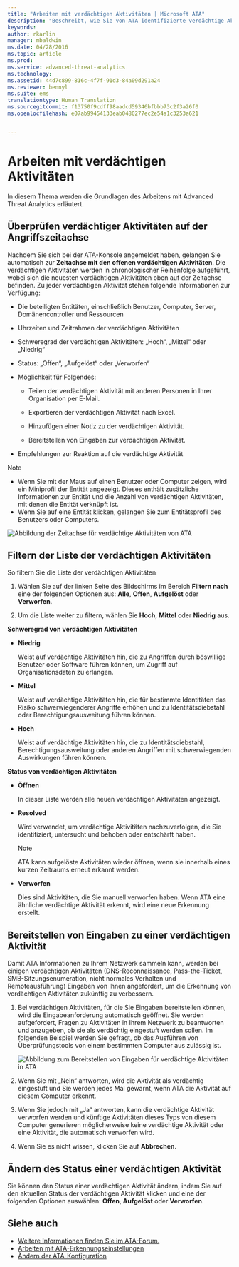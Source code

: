 ```yaml
---
title: "Arbeiten mit verdächtigen Aktivitäten | Microsoft ATA"
description: "Beschreibt, wie Sie von ATA identifizierte verdächtige Aktivitäten überprüfen."
keywords: 
author: rkarlin
manager: mbaldwin
ms.date: 04/28/2016
ms.topic: article
ms.prod: 
ms.service: advanced-threat-analytics
ms.technology: 
ms.assetid: 44d7c899-816c-4f7f-91d3-84a09d291a24
ms.reviewer: bennyl
ms.suite: ems
translationtype: Human Translation
ms.sourcegitcommit: f13750f9cdff98aadcd59346bfbbb73c2f3a26f0
ms.openlocfilehash: e07ab99454133eab0480277ec2e54a1c3253a621


---
```


# Arbeiten mit verdächtigen Aktivitäten
In diesem Thema werden die Grundlagen des Arbeitens mit Advanced Threat Analytics erläutert.

## Überprüfen verdächtiger Aktivitäten auf der Angriffszeitachse
Nachdem Sie sich bei der ATA-Konsole angemeldet haben, gelangen Sie automatisch zur **Zeitachse mit den offenen verdächtigen Aktivitäten**. Die verdächtigen Aktivitäten werden in chronologischer Reihenfolge aufgeführt, wobei sich die neuesten verdächtigen Aktivitäten oben auf der Zeitachse befinden.
Zu jeder verdächtigen Aktivität stehen folgende Informationen zur Verfügung:

-   Die beteiligten Entitäten, einschließlich Benutzer, Computer, Server, Domänencontroller und Ressourcen

-   Uhrzeiten und Zeitrahmen der verdächtigen Aktivitäten

-   Schweregrad der verdächtigen Aktivitäten: „Hoch“, „Mittel“ oder „Niedrig“

-   Status: „Offen“, „Aufgelöst“ oder „Verworfen“

-   Möglichkeit für Folgendes:

    -   Teilen der verdächtigen Aktivität mit anderen Personen in Ihrer Organisation per E-Mail.

    -   Exportieren der verdächtigen Aktivität nach Excel.

    -   Hinzufügen einer Notiz zu der verdächtigen Aktivität.

    -   Bereitstellen von Eingaben zur verdächtigen Aktivität.

-   Empfehlungen zur Reaktion auf die verdächtige Aktivität

> [!NOTE]
> -   Wenn Sie mit der Maus auf einen Benutzer oder Computer zeigen, wird ein Miniprofil der Entität angezeigt. Dieses enthält zusätzliche Informationen zur Entität und die Anzahl von verdächtigen Aktivitäten, mit denen die Entität verknüpft ist.
> -   Wenn Sie auf eine Entität klicken, gelangen Sie zum Entitätsprofil des Benutzers oder Computers.

![Abbildung der Zeitachse für verdächtige Aktivitäten von ATA](media/ATA-Suspicious-Activity-Timeline.JPG)

## Filtern der Liste der verdächtigen Aktivitäten
So filtern Sie die Liste der verdächtigen Aktivitäten

1.  Wählen Sie auf der linken Seite des Bildschirms im Bereich **Filtern nach** eine der folgenden Optionen aus: **Alle**, **Offen**, **Aufgelöst** oder **Verworfen**.

2.  Um die Liste weiter zu filtern, wählen Sie **Hoch**, **Mittel** oder **Niedrig** aus.

**Schweregrad von verdächtigen Aktivitäten**

-   **Niedrig**

    Weist auf verdächtige Aktivitäten hin, die zu Angriffen durch böswillige Benutzer oder Software führen können, um Zugriff auf Organisationsdaten zu erlangen.

-   **Mittel**

    Weist auf verdächtige Aktivitäten hin, die für bestimmte Identitäten das Risiko schwerwiegenderer Angriffe erhöhen und zu Identitätsdiebstahl oder Berechtigungsausweitung führen können.

-   **Hoch**

    Weist auf verdächtige Aktivitäten hin, die zu Identitätsdiebstahl, Berechtigungsausweitung oder anderen Angriffen mit schwerwiegenden Auswirkungen führen können.

**Status von verdächtigen Aktivitäten**

-   **Öffnen**

    In dieser Liste werden alle neuen verdächtigen Aktivitäten angezeigt.

-   **Resolved**

    Wird verwendet, um verdächtige Aktivitäten nachzuverfolgen, die Sie identifiziert, untersucht und behoben oder entschärft haben.

    > [!NOTE]
    > ATA kann aufgelöste Aktivitäten wieder öffnen, wenn sie innerhalb eines kurzen Zeitraums erneut erkannt werden.

-   **Verworfen**

    Dies sind Aktivitäten, die Sie manuell verworfen haben. Wenn ATA eine ähnliche verdächtige Aktivität erkennt, wird eine neue Erkennung erstellt.

## Bereitstellen von Eingaben zu einer verdächtigen Aktivität
Damit ATA Informationen zu Ihrem Netzwerk sammeln kann, werden bei einigen verdächtigen Aktivitäten (DNS-Reconnaissance, Pass-the-Ticket, SMB-Sitzungsenumeration, nicht normales Verhalten und Remoteausführung) Eingaben von Ihnen angefordert, um die Erkennung von verdächtigen Aktivitäten zukünftig zu verbessern.

1.  Bei verdächtigen Aktivitäten, für die Sie Eingaben bereitstellen können, wird die Eingabeanforderung automatisch geöffnet. Sie werden aufgefordert, Fragen zu Aktivitäten in Ihrem Netzwerk zu beantworten und anzugeben, ob sie als verdächtig eingestuft werden sollen. Im folgenden Beispiel werden Sie gefragt, ob das Ausführen von Überprüfungstools von einem bestimmten Computer aus zulässig ist.

    ![Abbildung zum Bereitstellen von Eingaben für verdächtige Aktivitäten in ATA](media/ATA-Input.JPG)

2.  Wenn Sie mit „Nein“ antworten, wird die Aktivität als verdächtig eingestuft und Sie werden jedes Mal gewarnt, wenn ATA die Aktivität auf diesem Computer erkennt.

3.  Wenn Sie jedoch mit „Ja“ antworten, kann die verdächtige Aktivität verworfen werden und künftige Aktivitäten dieses Typs von diesem Computer generieren möglicherweise keine verdächtige Aktivität oder eine Aktivität, die automatisch verworfen wird.

4.  Wenn Sie es nicht wissen, klicken Sie auf **Abbrechen**.

## Ändern des Status einer verdächtigen Aktivität
Sie können den Status einer verdächtigen Aktivität ändern, indem Sie auf den aktuellen Status der verdächtigen Aktivität klicken und eine der folgenden Optionen auswählen: **Offen**, **Aufgelöst** oder **Verworfen**.

## Siehe auch
- [Weitere Informationen finden Sie im ATA-Forum.](https://social.technet.microsoft.com/Forums/security/home?forum=mata)
- [Arbeiten mit ATA-Erkennungseinstellungen](working-with-detection-settings.md)
- [Ändern der ATA-Konfiguration](modifying-ata-configuration.md)



<!--HONumber=Jul16_HO4-->


